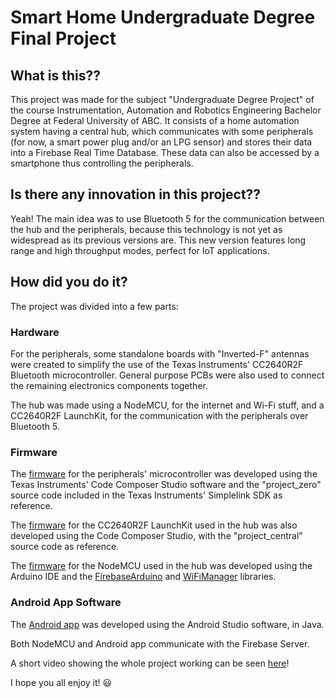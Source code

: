 # Smart Home Undergraduate Degree Final Project

## What is this??
This project was made for the subject "Undergraduate Degree Project" of the course Instrumentation, Automation and Robotics Engineering Bachelor Degree at Federal University of ABC. It consists of a home automation system having a central hub, which communicates with some peripherals (for now, a smart power plug and/or an LPG sensor) and stores their data into a Firebase Real Time Database. These data can also be accessed by a smartphone thus controlling the peripherals.

## Is there any innovation in this project??
Yeah! The main idea was to use Bluetooth 5 for the communication between the hub and the peripherals, because this technology is not yet as widespread as its previous versions are. This new version features long range and high throughput modes, perfect for IoT applications.

## How did you do it?
The project was divided into a few parts:

### Hardware
For the peripherals, some standalone boards with "Inverted-F" antennas were created to simplify the use of the Texas Instruments' CC2640R2F Bluetooth microcontroller. General purpose PCBs were also used to connect the remaining electronics components together.

The hub was made using a NodeMCU, for the internet and Wi-Fi stuff, and a CC2640R2F LaunchKit, for the communication with the peripherals over Bluetooth 5.

### Firmware
The [firmware](Bluetooth-5/Firmware/Peripheral) for the peripherals' microcontroller was developed using the Texas Instruments' Code Composer Studio software and the "project_zero" source code included in the Texas Instruments' Simplelink SDK as reference.

The [firmware](Bluetooth-5/Firmware/Hub) for the CC2640R2F LaunchKit used in the hub was also developed using the Code Composer Studio, with the "project_central" source code as reference.

The [firmware](Firebase/Arduino/Firebase-Source) for the NodeMCU used in the hub was developed using the Arduino IDE and the [FirebaseArduino](https://github.com/FirebaseExtended/firebase-arduino) and [WiFiManager](https://github.com/tzapu/WiFiManager) libraries.

### Android App Software
The [Android app](Android-App/Android-Studio/TGIARAPP/) was developed using the Android Studio software, in Java.

Both NodeMCU and Android app communicate with the Firebase Server.

A short video showing the whole project working can be seen [here](https://www.youtube.com/watch?v=bIWgMfiRiRQ)!

I hope you all enjoy it! :smiley:
